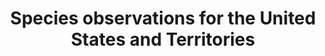 ---
lang-ref: home
layout: home
# preTitle: GBIF.US
title: Species observations for the United States and Territories
# description: Species occurrences for the United States and U.S. Territories.
background: /assets/images/organisms/eastern_american_jol_fungus_inat_catslovetofindplants.jpg
imageLicense: |
  Eastern American Jack-O'-Lantern - photo by catslovetofindplants via [inaturalist.org](https://www.inaturalist.org/observations/187710658)
height: 55vh
parallax: true
cta:
  - text: Explore Data
    href: /data
    isPrimary: true
  - text: About
    href: /about
permalink: /
klass: home
navbar:
    color: transparent
    hasWhiteText: true
    floating: true
composition:
  - type: heroImage # the block type
  - data: home.stats
    type: stats
  
  
  - type: latestPosts
    inlineData: "nonsense"
  - data: home.nearYou
    type: split
  # - data: home.mepeck
  #   type: split
  - data: home.dataset
    type: split
  - data: home.fossil
    type: split
---